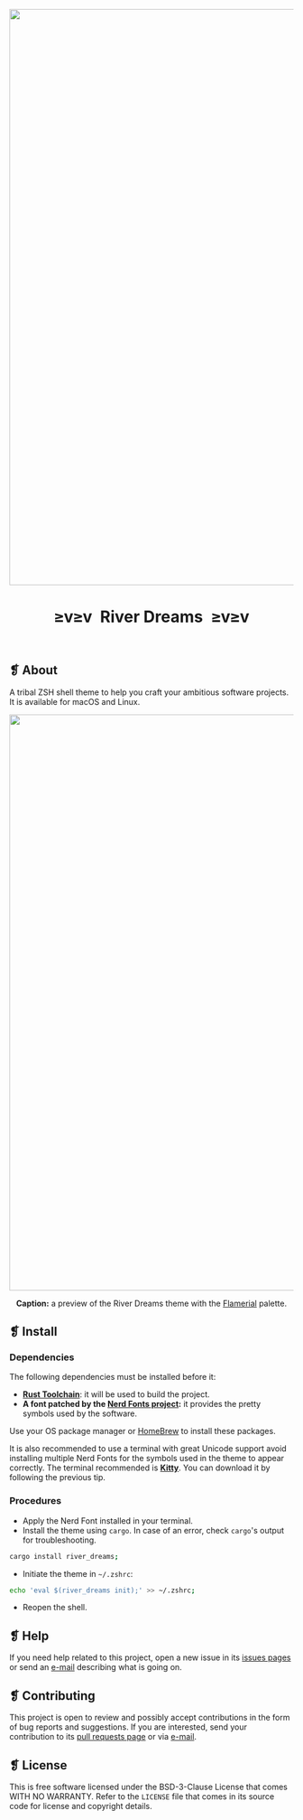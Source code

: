 <p align="center">
  <img alt="" src="https://raw.githubusercontent.com/skippyr/river_dreams/refs/heads/master/assets/images/ornament.png" width=1020 />
</p>
<h1 align="center">≥v≥v&ensp;River Dreams&ensp;≥v≥v</h1>
<p align="center">
  <img alt="" src="https://img.shields.io/github/license/skippyr/river_dreams?style=plastic&label=%E2%89%A5%20license&labelColor=%2324130e&color=%23b8150d" />
  &nbsp;
  <img alt="" src="https://img.shields.io/github/v/tag/skippyr/river_dreams?style=plastic&label=%E2%89%A5%20tag&labelColor=%2324130e&color=%23b8150d" />
  &nbsp;
  <img alt="" src="https://img.shields.io/github/commit-activity/t/skippyr/river_dreams?style=plastic&label=%E2%89%A5%20commits&labelColor=%2324130e&color=%23b8150d" />
  &nbsp;
  <img alt="" src="https://img.shields.io/github/stars/skippyr/river_dreams?style=plastic&label=%E2%89%A5%20stars&labelColor=%2324130e&color=%23b8150d" />
</p>

## ❡ About
A tribal ZSH shell theme to help you craft your ambitious software projects. It is available for macOS and Linux.

<p align="center">
  <img alt="" src="https://raw.githubusercontent.com/skippyr/river_dreams/refs/heads/master/assets/images/preview.png" width=1020 />
</p>
<p align="center"><strong>Caption:</strong> a preview of the River Dreams theme with the <a href="https://github.com/skippyr/flamerial">Flamerial</a> palette.</p>

## ❡ Install
### Dependencies
The following dependencies must be installed before it:
- [**Rust Toolchain**](https://www.rust-lang.org): it will be used to build the project.
- **A font patched by the [Nerd Fonts project](https://www.nerdfonts.com/font-downloads):** it provides the pretty symbols used by the software.

Use your OS package manager or [HomeBrew](https://brew.sh) to install these packages.

It is also recommended to use a terminal with great Unicode support avoid installing multiple Nerd Fonts for the symbols used in the theme to appear correctly. The terminal recommended is [**Kitty**](https://github.com/kovidgoyal/kitty). You can download it by following the previous tip.


### Procedures
- Apply the Nerd Font installed in your terminal.
- Install the theme using `cargo`. In case of an error, check `cargo`'s output for troubleshooting.

```zsh
cargo install river_dreams;
```

- Initiate the theme in `~/.zshrc`:

```zsh
echo 'eval $(river_dreams init);' >> ~/.zshrc;
```

- Reopen the shell.

## ❡ Help
If you need help related to this project, open a new issue in its [issues pages](https://github.com/skippyr/river_dreams/issues) or send an [e-mail](mailto:skippyr.developer@icloud.com) describing what is going on.

## ❡ Contributing
This project is open to review and possibly accept contributions in the form of bug reports and suggestions. If you are interested, send your contribution to its [pull requests page](https://github.com/skippyr/river_dreams/pulls) or via [e-mail](mailto:skippyr.developer@icloud.com).

## ❡ License
This is free software licensed under the BSD-3-Clause License that comes WITH NO WARRANTY. Refer to the `LICENSE` file that comes in its source code for license and copyright details.
